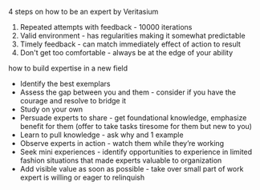 4 steps on how to be an expert by Veritasium
1. Repeated attempts with feedback - 10000 iterations
2. Valid environment - has regularities making it somewhat predictable
3. Timely feedback - can match immediately effect of action to result
4. Don't get too comfortable - always be at the edge of your ability

how to build expertise in a new field
 
- Identify the best exemplars
- Assess the gap between you and them - consider if you have the courage and resolve to bridge it
- Study on your own
- Persuade experts to share - get foundational knowledge, emphasize benefit for them (offer to take tasks tiresome for them but new to you)
- Learn to pull knowledge - ask why and 1 example
- Observe experts in action - watch them while they’re working
- Seek mini experiences - identify opportunities to experience in limited fashion situations that made experts valuable to organization
- Add visible value as soon as possible - take over small part of work expert is willing or eager to relinquish